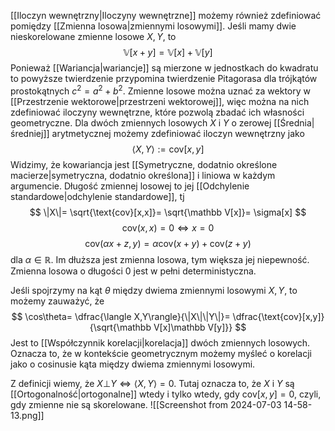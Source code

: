 [[Iloczyn wewnętrzny|Iloczyny wewnętrzne]] możemy również zdefiniować pomiędzy [[Zmienna losowa|zmiennymi losowymi]]. 
Jeśli mamy dwie nieskorelowane zmienne losowe $X,Y$, to
$$
\mathbb V[x+y] =
\mathbb V[x] +
\mathbb V[y]
$$
Ponieważ [[Wariancja|wariancje]] są mierzone w jednostkach do kwadratu to powyższe twierdzenie przypomina twierdzenie Pitagorasa dla trójkątów prostokątnych $c^2=a^2+b^2$. 
Zmienne losowe można uznać za wektory w [[Przestrzenie wektorowe|przestrzeni wektorowej]], więc można na nich zdefiniować iloczyny wewnętrzne, które pozwolą zbadać ich własności geometryczne. Dla dwóch zmiennych losowych $X$ i $Y$ o zerowej [[Średnia|średniej]] arytmetycznej możemy zdefiniować iloczyn wewnętrzny jako 
$$
\langle X, Y\rangle:=
\text{cov}[x,y]
$$
Widzimy, że kowariancja jest [[Symetryczne, dodatnio określone macierze|symetryczna, dodatnio określona]] i liniowa w każdym argumencie. 
Długość zmiennej losowej to jej [[Odchylenie standardowe|odchylenie standardowe]], tj
$$
\|X\|=
\sqrt{\text{cov}[x,x]}=
\sqrt{\mathbb V[x]}=
\sigma[x]
$$
$$
\text{cov}(x,x)=0 
\Leftrightarrow
x=0
$$
$$
\text{cov}(\alpha x+z, y)=
\alpha\text{cov}(x+y) +\text{cov}(z+y) 
$$
dla $\alpha\in\mathbb R$. 
Im dłuższa jest zmienna losowa, tym większa jej niepewność. Zmienna losowa o długości 0 jest w pełni deterministyczna. 

Jeśli spojrzymy na kąt $\theta$ między dwiema zmiennymi losowymi $X, Y$, to możemy zauważyć, że
$$
\cos\theta=
\dfrac{\langle X,Y\rangle}{\|X\|\|Y\|}=
\dfrac{\text{cov}[x,y]}{\sqrt{\mathbb V[x]\mathbb V[y]}}
$$
Jest to [[Współczynnik korelacji|korelacja]] dwóch zmiennych losowych. Oznacza to, że w kontekście geometrycznym możemy myśleć o korelacji jako o cosinusie kąta między dwiema zmiennymi losowymi. 

Z definicji wiemy, że $X\bot Y\Leftrightarrow \langle X,Y\rangle=0$. Tutaj oznacza to, że $X$ i $Y$ są [[Ortogonalność|ortogonalne]] wtedy i tylko wtedy, gdy $\text{cov}[x,y]=0$, czyli, gdy zmienne nie są skorelowane.
![[Screenshot from 2024-07-03 14-58-13.png]]


